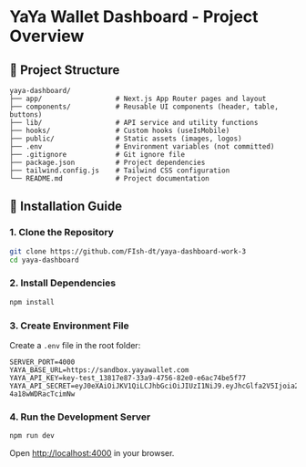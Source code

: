 # YaYa Wallet Dashboard - Project Overview

## 📁 Project Structure

```
yaya-dashboard/
├── app/                  # Next.js App Router pages and layout
├── components/           # Reusable UI components (header, table, buttons)
├── lib/                  # API service and utility functions
├── hooks/                # Custom hooks (useIsMobile)
├── public/               # Static assets (images, logos)
├── .env                  # Environment variables (not committed)
├── .gitignore            # Git ignore file
├── package.json          # Project dependencies
├── tailwind.config.js    # Tailwind CSS configuration
└── README.md             # Project documentation
```

## 🚀 Installation Guide

### 1. Clone the Repository
```bash
git clone https://github.com/FIsh-dt/yaya-dashboard-work-3
cd yaya-dashboard
```

### 2. Install Dependencies
```bash
npm install
```

### 3. Create Environment File
Create a `.env` file in the root folder:
```env
SERVER_PORT=4000
YAYA_BASE_URL=https://sandbox.yayawallet.com
YAYA_API_KEY=key-test_13817e87-33a9-4756-82e0-e6ac74be5f77
YAYA_API_SECRET=eyJ0eXAiOiJKV1QiLCJhbGciOiJIUzI1NiJ9.eyJhcGlfa2V5Ijoia2V5LXRlc3RfMTM4MTdlODctMzNhOS00NzU2LTgyZTAtZTZhYzc0YmU1Zjc3Iiwic2VjcmV0IjoiY2E5ZjJhMGM5ZGI1ZmRjZWUxMTlhNjNiMzNkMzVlMWQ4YTVkNGZiYyJ9.HesEEFWkY55B8JhxSJT4VPJTXZ-4a18wWDRacTcimNw
```


### 4. Run the Development Server
```bash
npm run dev
```

Open [http://localhost:4000](http://localhost:4000) in your browser.
